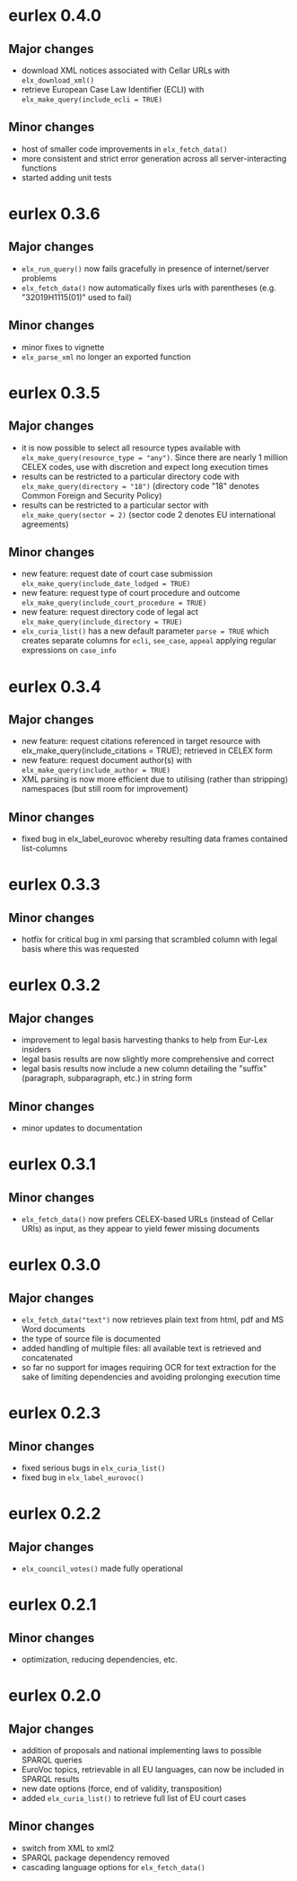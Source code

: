 # eurlex 0.4.0

## Major changes

- download XML notices associated with Cellar URLs with `elx_download_xml()`
- retrieve European Case Law Identifier (ECLI) with `elx_make_query(include_ecli = TRUE)`

## Minor changes

- host of smaller code improvements in `elx_fetch_data()`
- more consistent and strict error generation across all server-interacting functions
- started adding unit tests

# eurlex 0.3.6

## Major changes

- `elx_run_query()` now fails gracefully in presence of internet/server problems
- `elx_fetch_data()` now automatically fixes urls with parentheses (e.g. "32019H1115(01)" used to fail)

## Minor changes

- minor fixes to vignette
- `elx_parse_xml` no longer an exported function

# eurlex 0.3.5

## Major changes

- it is now possible to select all resource types available with `elx_make_query(resource_type = "any")`. Since there are nearly 1 million CELEX codes, use with discretion and expect long execution times
- results can be restricted to a particular directory code with `elx_make_query(directory = "18")` (directory code "18" denotes Common Foreign and Security Policy)
- results can be restricted to a particular sector with `elx_make_query(sector = 2)` (sector code 2 denotes EU international agreements)

## Minor changes

- new feature: request date of court case submission `elx_make_query(include_date_lodged = TRUE)`
- new feature: request type of court procedure and outcome `elx_make_query(include_court_procedure = TRUE)`
- new feature: request directory code of legal act `elx_make_query(include_directory = TRUE)`
- `elx_curia_list()` has a new default parameter `parse = TRUE` which creates separate columns for `ecli`, `see_case`, `appeal` applying regular expressions on `case_info`

# eurlex 0.3.4

## Major changes

- new feature: request citations referenced in target resource with elx_make_query(include_citations = TRUE); retrieved in CELEX form
- new feature: request document author(s) with `elx_make_query(include_author = TRUE)`
- XML parsing is now more efficient due to utilising (rather than stripping) namespaces (but still room for improvement)

## Minor changes

- fixed bug in elx_label_eurovoc whereby resulting data frames contained list-columns

# eurlex 0.3.3

## Minor changes

- hotfix for critical bug in xml parsing that scrambled column with legal basis where this was requested

# eurlex 0.3.2

## Major changes

- improvement to legal basis harvesting thanks to help from Eur-Lex insiders
- legal basis results are now slightly more comprehensive and correct
- legal basis results now include a new column detailing the "suffix" (paragraph, subparagraph, etc.) in string form

## Minor changes

- minor updates to documentation

# eurlex 0.3.1

## Minor changes

- `elx_fetch_data()` now prefers CELEX-based URLs (instead of Cellar URIs) as input, as they appear to yield fewer missing documents

# eurlex 0.3.0

## Major changes

- `elx_fetch_data("text")` now retrieves plain text from html, pdf and MS Word documents
- the type of source file is documented
- added handling of multiple files: all available text is retrieved and concatenated
- so far no support for images requiring OCR for text extraction for the sake of limiting dependencies and avoiding prolonging execution time

# eurlex 0.2.3

## Minor changes

- fixed serious bugs in `elx_curia_list()`
- fixed bug in `elx_label_eurovoc()`

# eurlex 0.2.2

## Major changes

- `elx_council_votes()` made fully operational

# eurlex 0.2.1

## Minor changes

- optimization, reducing dependencies, etc.

# eurlex 0.2.0

## Major changes

- addition of proposals and national implementing laws to possible SPARQL queries
- EuroVoc topics, retrievable in all EU languages, can now be included in SPARQL results
- new date options (force, end of validity, transposition)
- added `elx_curia_list()` to retrieve full list of EU court cases

## Minor changes

- switch from XML to xml2
- SPARQL package dependency removed
- cascading language options for `elx_fetch_data()`
